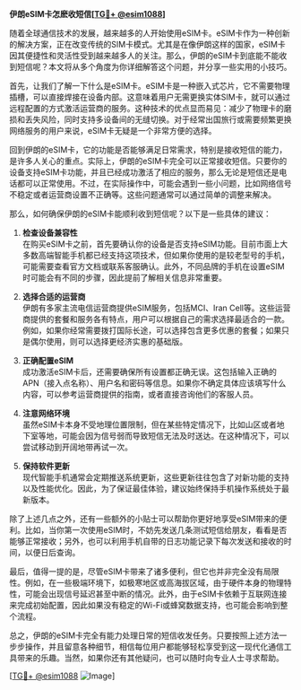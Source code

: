 **伊朗eSIM卡怎麽收短信[[TG💪+ @esim1088](https://t.me/s/esim1088)]**

随着全球通信技术的发展，越来越多的人开始使用eSIM卡。eSIM卡作为一种创新的解决方案，正在改变传统的SIM卡模式。尤其是在像伊朗这样的国家，eSIM卡因其便捷性和灵活性受到越来越多人的关注。那么，伊朗的eSIM卡到底能不能收到短信呢？本文将从多个角度为你详细解答这个问题，并分享一些实用的小技巧。

首先，让我们了解一下什么是eSIM卡。eSIM卡是一种嵌入式芯片，它不需要物理插槽，可以直接焊接在设备内部。这意味着用户无需更换实体SIM卡，就可以通过远程配置的方式激活运营商的服务。这种技术的优点显而易见：减少了物理卡的磨损和丢失风险，同时支持多设备间的无缝切换。对于经常出国旅行或需要频繁更换网络服务的用户来说，eSIM卡无疑是一个非常方便的选择。

回到伊朗的eSIM卡，它的功能是否能够满足日常需求，特别是接收短信的能力，是许多人关心的重点。实际上，伊朗的eSIM卡完全可以正常接收短信。只要你的设备支持eSIM卡功能，并且已经成功激活了相应的服务，那么无论是短信还是电话都可以正常使用。不过，在实际操作中，可能会遇到一些小问题，比如网络信号不稳定或者运营商设置不正确等。这些问题通常可以通过简单的调整来解决。

那么，如何确保伊朗的eSIM卡能顺利收到短信呢？以下是一些具体的建议：

1. **检查设备兼容性**  
   在购买eSIM卡之前，首先要确认你的设备是否支持eSIM功能。目前市面上大多数高端智能手机都已经支持这项技术，但如果你使用的是较老型号的手机，可能需要查看官方文档或联系客服确认。此外，不同品牌的手机在设置eSIM时可能会有不同的步骤，因此提前了解相关信息非常重要。

2. **选择合适的运营商**  
   伊朗有多家主流电信运营商提供eSIM服务，包括MCI、Iran Cell等。这些运营商提供的套餐和服务各有特点，用户可以根据自己的需求选择最适合的一款。例如，如果你经常需要拨打国际长途，可以选择包含更多优惠的套餐；如果只是偶尔使用，则可以选择更经济实惠的基础版。

3. **正确配置eSIM**  
   成功激活eSIM卡后，还需要确保所有设置都正确无误。这包括输入正确的APN（接入点名称）、用户名和密码等信息。如果你不确定具体应该填写什么内容，可以参考运营商提供的指南，或者直接咨询他们的客服人员。

4. **注意网络环境**  
   虽然eSIM卡本身不受地理位置限制，但在某些特定情况下，比如山区或者地下室等地，可能会因为信号弱而导致短信无法及时送达。在这种情况下，可以尝试移动到开阔地带再试一次。

5. **保持软件更新**  
   现代智能手机通常会定期推送系统更新，这些更新往往包含了对新功能的支持以及性能优化。因此，为了保证最佳体验，建议始终保持手机操作系统处于最新版本。

除了上述几点之外，还有一些额外的小贴士可以帮助你更好地享受eSIM带来的便利。比如，当你第一次使用eSIM时，不妨先发送几条测试短信给朋友，看看是否能够正常接收；另外，也可以利用手机自带的日志功能记录下每次发送和接收的时间，以便日后查询。

最后，值得一提的是，尽管eSIM卡带来了诸多便利，但它也并非完全没有局限性。例如，在一些极端环境下，如极寒地区或高海拔区域，由于硬件本身的物理特性，可能会出现信号延迟甚至中断的情况。此外，由于eSIM卡依赖于互联网连接来完成初始配置，因此如果没有稳定的Wi-Fi或蜂窝数据支持，也可能会影响到整个流程。

总之，伊朗的eSIM卡完全有能力处理日常的短信收发任务。只要按照上述方法一步步操作，并且留意各种细节，相信每位用户都能够轻松享受到这一现代化通信工具带来的乐趣。当然，如果你还有其他疑问，也可以随时向专业人士寻求帮助。

[[TG💪+ @esim1088](https://t.me/s/esim1088) ![Image](https://i.postimg.cc/4NQfJmqS/Snipaste-2025-05-13-00-14-12.png)]